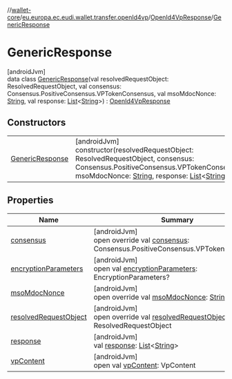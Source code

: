 //[wallet-core](../../../../index.md)/[eu.europa.ec.eudi.wallet.transfer.openId4vp](../../index.md)/[OpenId4VpResponse](../index.md)/[GenericResponse](index.md)

# GenericResponse

[androidJvm]\
data class [GenericResponse](index.md)(val resolvedRequestObject: ResolvedRequestObject, val consensus: Consensus.PositiveConsensus.VPTokenConsensus, val msoMdocNonce: [String](https://kotlinlang.org/api/latest/jvm/stdlib/kotlin-stdlib/kotlin/-string/index.html), val response: [List](https://kotlinlang.org/api/latest/jvm/stdlib/kotlin-stdlib/kotlin.collections/-list/index.html)&lt;[String](https://kotlinlang.org/api/latest/jvm/stdlib/kotlin-stdlib/kotlin/-string/index.html)&gt;) : [OpenId4VpResponse](../index.md)

## Constructors

| | |
|---|---|
| [GenericResponse](-generic-response.md) | [androidJvm]<br>constructor(resolvedRequestObject: ResolvedRequestObject, consensus: Consensus.PositiveConsensus.VPTokenConsensus, msoMdocNonce: [String](https://kotlinlang.org/api/latest/jvm/stdlib/kotlin-stdlib/kotlin/-string/index.html), response: [List](https://kotlinlang.org/api/latest/jvm/stdlib/kotlin-stdlib/kotlin.collections/-list/index.html)&lt;[String](https://kotlinlang.org/api/latest/jvm/stdlib/kotlin-stdlib/kotlin/-string/index.html)&gt;) |

## Properties

| Name | Summary |
|---|---|
| [consensus](consensus.md) | [androidJvm]<br>open override val [consensus](consensus.md): Consensus.PositiveConsensus.VPTokenConsensus |
| [encryptionParameters](../encryption-parameters.md) | [androidJvm]<br>open val [encryptionParameters](../encryption-parameters.md): EncryptionParameters? |
| [msoMdocNonce](mso-mdoc-nonce.md) | [androidJvm]<br>open override val [msoMdocNonce](mso-mdoc-nonce.md): [String](https://kotlinlang.org/api/latest/jvm/stdlib/kotlin-stdlib/kotlin/-string/index.html) |
| [resolvedRequestObject](resolved-request-object.md) | [androidJvm]<br>open override val [resolvedRequestObject](resolved-request-object.md): ResolvedRequestObject |
| [response](response.md) | [androidJvm]<br>val [response](response.md): [List](https://kotlinlang.org/api/latest/jvm/stdlib/kotlin-stdlib/kotlin.collections/-list/index.html)&lt;[String](https://kotlinlang.org/api/latest/jvm/stdlib/kotlin-stdlib/kotlin/-string/index.html)&gt; |
| [vpContent](../vp-content.md) | [androidJvm]<br>open val [vpContent](../vp-content.md): VpContent |
